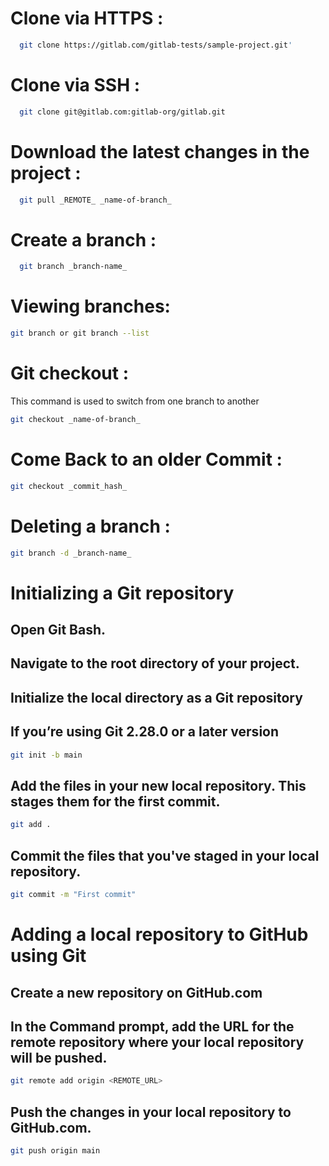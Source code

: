 
# Clone via HTTPS :
```sh
  git clone https://gitlab.com/gitlab-tests/sample-project.git'
```
# Clone via SSH :
```sh
  git clone git@gitlab.com:gitlab-org/gitlab.git
```
# Download the latest changes in the project :
```sh
  git pull _REMOTE_ _name-of-branch_
```
# Create a branch :
```sh
  git branch _branch-name_
```
# Viewing branches:
```sh
git branch or git branch --list
```
# Git checkout :
This command is used to switch from one branch to another
```sh
git checkout _name-of-branch_
```
# Come Back to an older Commit :
```sh
git checkout _commit_hash_
```
# Deleting a branch :
```sh
git branch -d _branch-name_
```
# Initializing a Git repository
## Open Git Bash.
## Navigate to the root directory of your project.
## Initialize the local directory as a Git repository
## If you’re using Git 2.28.0 or a later version
```sh
git init -b main
```
## Add the files in your new local repository. This stages them for the first commit.
```sh
git add .
```
## Commit the files that you've staged in your local repository.
```sh
git commit -m "First commit"
```
# Adding a local repository to GitHub using Git
## Create a new repository on GitHub.com
## In the Command prompt, add the URL for the remote repository where your local repository will be pushed.
```sh
git remote add origin <REMOTE_URL>
```
## Push the changes in your local repository to GitHub.com.
```sh
git push origin main
```
